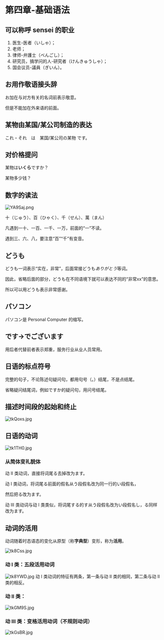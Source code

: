 # 第四章-基础语法
## 可以称呼 sensei 的职业
1. 医生-医者（いしゃ）；
2. 老师；
3. 律师-弁護士（べんごし）；
4. 研究员，搞学问的人-研究者（けんきゅうしゃ）；
5. 国会议员-議員（ぎいん）。
## お用作敬语接头辞
お加在与对方有关的名词前表示敬意。

但是不能加在外来语的前面。
## 某物由某国/某公司制造的表达
これ・それ　は　某国/某公司の某物 です。
## 对价格提问
某物は**いくら**ですか？

某物多少钱？
## 数字的读法
![YA9Saj.png](https://s1.ax1x.com/2020/05/06/YA9Saj.png)

十（じゅう）、百（ひゃく）、千（せん）、萬（まん）

凡遇到一十、一百、一千、一万，前面的“一”不读。

遇到三、六、八，要注意“百”“千”有变音。
## どうも
どうも一词表示“实在，非常”，后面常接どうも*ありがとう*等词。

因此，省略后面的部分，どうも在不同语境下就可以表达不同的“非常xx”的意思。

所以可以用どうも表示非常感谢。
## パソコン
パソコン是 Personal Computer 的缩写。
## です→でございます
用后者代替前者表示郑重，服务行业从业人员常用。
## 日语的标点符号
完整的句子，不论陈述句疑问句，都用句号（。）结尾，不是点结尾。

省略疑问结尾词，例如ですか的疑问句，用问号结尾。
## 描述时间段的起始和终止
![tkQoxs.jpg](https://s1.ax1x.com/2020/05/27/tkQoxs.jpg)
## 日语的动词
![tk1TH0.jpg](https://s1.ax1x.com/2020/05/27/tk1TH0.jpg)
### 从简体变礼貌体
动 II 类动词，直接将词尾る去掉改为ます。

动 I 类动词，将词尾る前面的假名从う段假名改为同一行的い段假名，

然后把る改为ます。

动 III 类动词与动 I 类类似，将词尾する的す从う段假名改为い段假名し，る同样改为ます。
## 动词的活用
动词随着时态语态的变化从原型（称**字典型**）变形，称为**活用**。

![tk8Css.jpg](https://s1.ax1x.com/2020/05/27/tk8Css.jpg)
### 动 I 类：五段活用动词
![tk8YWD.jpg](https://s1.ax1x.com/2020/05/27/tk8YWD.jpg)
动 I 类动词的特征有两条，第一条与动 II 类的相同，第二条与动 II 类的相反。
### 动 II 类：
![tkGM9S.jpg](https://s1.ax1x.com/2020/05/27/tkGM9S.jpg)
### 动 III 类：变格活用动词（不规则动词）
![tkGsBR.jpg](https://s1.ax1x.com/2020/05/27/tkGsBR.jpg)
